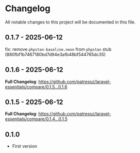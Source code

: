 # Changelog

All notable changes to this project will be documented in this file.

## 0.1.7 - 2025-06-12

fix: remove `phpstan-baseline.neon` from `phpstan` stub (880fbf1b7467180bd7d94e3afb48bf544765dc35)

## 0.1.6 - 2025-06-12

**Full Changelog**: https://github.com/patressz/laravel-essentials/compare/0.1.5...0.1.6

## 0.1.5 - 2025-06-12

**Full Changelog**: https://github.com/patressz/laravel-essentials/compare/0.1.4...0.1.5

## 0.1.0

- First version
